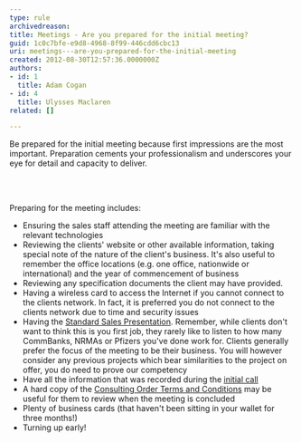 ```yaml
---
type: rule
archivedreason: 
title: Meetings - Are you prepared for the initial meeting?
guid: 1c0c7bfe-e9d8-4968-8f99-446cdd6cbc13
uri: meetings---are-you-prepared-for-the-initial-meeting
created: 2012-08-30T12:57:36.0000000Z
authors:
- id: 1
  title: Adam Cogan
- id: 4
  title: Ulysses Maclaren
related: []

---
```



<p>​
                    Be prepared for the initial meeting because first impressions are the most important.
                    Preparation cements your professionalism and underscores your&#160;​eye for detail and
                    capacity to deliver.
                <br></p>
<br><excerpt class='endintro'></excerpt><br>
<p>Preparing for the meeting includes&#58;</p>
                <ul>
                    <li>Ensuring the sales staff attending the meeting are familiar with the relevant technologies<br></li>
                    <li>Reviewing the clients' website or other available information, taking special note of the&#160;nature of the client's business. It's also useful to remember the office locations (e.g. one office, nationwide or international) and the year of commencement of business<br></li>
                    <li>Reviewing any specification documents the client may have prov​ided.<br></li>
                    <li>Having a wireless card to access the Internet if you cannot connect to the clients network. In fact, it is preferred you do not connect to the clients network due to time and security issues<br></li>
                    <li>Having the&#160;​<a href="/Documents/SSW-SalesMarketing.pptx"><img class="ms-asset-icon ms-rtePosition-4" src="/_layouts/15/images/icpptx.png" data-pin-nopin="true" alt="" />Standard&#160;Sales Presentation</a>.&#160;Remember, while clients don't want to think this is you first job, they rarely like to listen to how many CommBanks, NRMAs or Pfizers you've done work for. Clients generally prefer the focus of the meeting to be their business. You will however consider any previous projects which bear similarities to the project on offer, you do need to prove our competency<br></li>
                    <li>Have all the information that was recorded during the <a href="http&#58;//www.ssw.com.au/SSW/Standards/Rules/RulesToBetterInboundCalls.aspx#Preparation"> initial call</a><br></li>
                    <li>A hard copy of the <a href="http&#58;//www.ssw.com.au/SSW/Standards/Forms/ConsultingOrderTermsConditions.aspx"> Consulting Order Terms and Conditions</a> may be useful for them to review when the meeting is concluded</li>
                    <li>Plenty of business cards (that haven't been sitting in your wallet for three months!)</li>
                    <li>Turning up early!<br></li>
                </ul>



